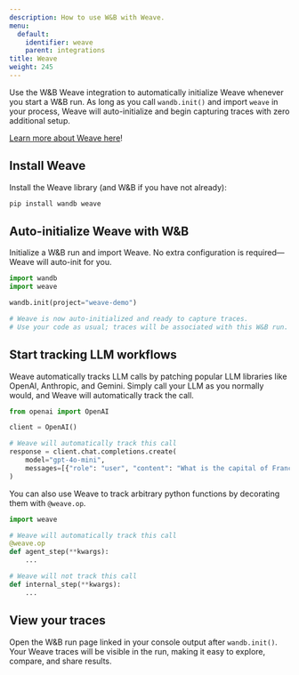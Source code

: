 ```yaml
---
description: How to use W&B with Weave.
menu:
  default:
    identifier: weave
    parent: integrations
title: Weave
weight: 245
---
```


Use the W&B Weave integration to automatically initialize Weave whenever you
start a W&B run. As long as you call `wandb.init()` and import `weave` in your
process, Weave will auto-initialize and begin capturing traces with zero
additional setup.

[Learn more about Weave here](https://weave-docs.wandb.ai/)!

## Install Weave

Install the Weave library (and W&B if you have not already):

```bash
pip install wandb weave
```

## Auto-initialize Weave with W&B

Initialize a W&B run and import Weave. No extra configuration is required—Weave will auto-init for you.

```python
import wandb
import weave

wandb.init(project="weave-demo")

# Weave is now auto-initialized and ready to capture traces.
# Use your code as usual; traces will be associated with this W&B run.
```

## Start tracking LLM workflows

Weave automatically tracks LLM calls by patching popular LLM libraries like OpenAI, Anthropic, and Gemini. Simply call your LLM as you normally would, and Weave will automatically track the call.

```python
from openai import OpenAI

client = OpenAI()

# Weave will automatically track this call
response = client.chat.completions.create(
    model="gpt-4o-mini",
    messages=[{"role": "user", "content": "What is the capital of France?"}]
)
```

You can also use Weave to track arbitrary python functions by decorating them with `@weave.op`.

```python
import weave

# Weave will automatically track this call
@weave.op
def agent_step(**kwargs):
    ...

# Weave will not track this call
def internal_step(**kwargs):
    ...
```

## View your traces

Open the W&B run page linked in your console output after `wandb.init()`. Your Weave traces will be visible in the run, making it easy to explore, compare, and share results.
